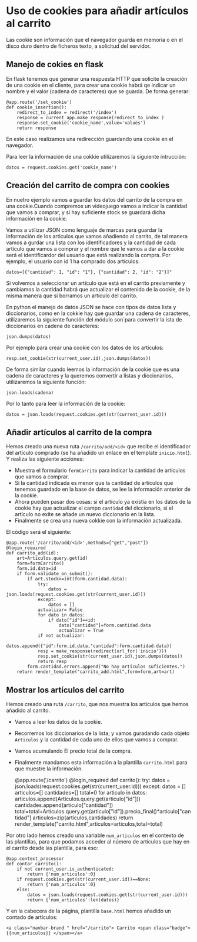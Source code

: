 # Uso de cookies para añadir artículos al carrito

Las cookie son información que el navegador guarda en memoria o en el disco duro dentro de ficheros texto, a solicitud del servidor.

## Manejo de cokies en flask

En flask tenemos que generar una respuesta HTTP que solicite la creación de una cookie en el cliente, para crear una cookie habrá qe indicar un nombre y el valor (cadena de caracteres) que se guarda. De forma generar:

	@app.route('/set_cookie')
	def cookie_insertion():
	    redirect_to_index = redirect('/index')
	    response = current_app.make_response(redirect_to_index )  
	    response.set_cookie('cookie_name',value='values')
	    return response

En este caso realizamos una redirección guardando una cookie en el navegador.

Para leer la información de una cokkie utilizaremos la siguiente intrucción:

	datos = request.cookies.get('cookie_name')

## Creación del carrito de compra con cookies

En nuetro ejemplo vamos a guardar los datos del carrito de la compra en una cookie.Cuando compremos un videojuego vamos a indicar la cantidad que vamos a comprar, y si hay suficiente stock se guardará dicha información en la cookie.

Vamos a utilizar JSON como lenguaje de marcas para guardar la información de los articulos que vamos añadiendo al carrito, de tal manera vamos a gurdar una lista con los identificadores y la cantidad de cada artículo que vamos a comprar y el nombre que le vamos a dar a la cookie será el identificardor del usuario que está realizando la compra. Por ejemplo, el usuario con id 1 ha comprado dos artículos:

	datos=[{"cantidad": 1, "id": "1"}, {"cantidad": 2, "id": "2"}]"

Si volvemos a seleccionar un artículo que está en el carrito previamente y cambiamos la cantidad habrá que actualizar el contenido de la cookie, de la misma manera que si borramos un artículo del carrito.

En python el manejo de datos JSON se hace con tipos de datos lista y diccionarios, como en la cokkie hay que guardar una cadena de caracteres, utilizaremos la siguiente función del módulo son`para convertir la ista de diccionarios en cadena de caracteres:

	json.dumps(datos)

Por ejemplo para crear una cookie con los datos de los articulos:

	resp.set_cookie(str(current_user.id),json.dumps(datos))

De forma similar cuando leemos la información de la cookie que es una cadena de caracteres y la queremos convertir a listas  y diccionarios, utilizaremos la siguiente función:

	json.loads(cadena)

Por lo tanto para leer la información de la cookie:

	datos = json.loads(request.cookies.get(str(current_user.id)))

## Añadir artículos al carrito de la compra

Hemos creado una nueva ruta `/carrito/add/<id>` que recibe el identificador del artículo comprado (se ha añadido un enlace en el template `inicio.html`). Y realiza las siguiente acciones:

* Muestra el formulario `formCarrito` para indicar la cantidad de artículos que vamos a comprar.
* Si la cantidad indicada es menor que la cantidad de artículos que tenemos guardado en la base de datos, se lee la información anterior de la cookie.
* Ahora pueden pasar dos cosas: si el artículo ya existía en los datos de la cookie hay que actualizar el campo `cantidad` del diccionario, si el artículo no exite se añade un nuevo diccionario en la lista.
* Finalmente se crea una nueva cokkie con la información actualizada.

El código será el siguiente:

	@app.route('/carrito/add/<id>',methods=["get","post"])
	@login_required
	def carrito_add(id):
		art=Articulos.query.get(id)	
		form=formCarrito()
		form.id.data=id
		if form.validate_on_submit():
			if art.stock>=int(form.cantidad.data):
				try:
					datos = json.loads(request.cookies.get(str(current_user.id)))
				except:
					datos = []
				actualizar= False
				for dato in datos:
					if dato["id"]==id:
						dato["cantidad"]=form.cantidad.data
						actualizar = True
				if not actualizar:
					datos.append({"id":form.id.data,"cantidad":form.cantidad.data})
				resp = make_response(redirect(url_for('inicio')))
				resp.set_cookie(str(current_user.id),json.dumps(datos))
				return resp
			form.cantidad.errors.append("No hay artículos suficientes.")
		return render_template("carrito_add.html",form=form,art=art)

## Mostrar los artículos del carrito

Hemos creado una ruta `/carrito`, que nos muestra los artículos que hemos añadido al carrito. 

* Vamos a leer los datos de la cookie.
* Recorremos los diccionarios de la lista, y vamos guradando cada objeto `Articulos` y la cantidad de cada uno de ellos que vamos a comprar.
* Vamos acumulando El precio total de la compra.
* Finalmente mandamos esta información a la plantilla `carrito.html` para que muestre la información.

	@app.route('/carrito')
	@login_required
	def carrito():
		try:
			datos = json.loads(request.cookies.get(str(current_user.id)))
		except:
			datos = []
		articulos=[]
		cantidades=[]
		total=0
		for articulo in datos:
			articulos.append(Articulos.query.get(articulo["id"]))
			cantidades.append(articulo["cantidad"])
			total=total+Articulos.query.get(articulo["id"]).precio_final()*articulo["cantidad"]
		articulos=zip(articulos,cantidades)
		return render_template("carrito.html",articulos=articulos,total=total)

Por otro lado hemos creado una variable `num_articulos` en el contexto de las plantillas, para que podamos acceder al número de artículos que hay en el carrito desde las plantilla, para eso:

	@app.context_processor
	def contar_carrito():
		if not current_user.is_authenticated:
			return {'num_articulos':0}
		if request.cookies.get(str(current_user.id))==None:
			return {'num_articulos':0}
		else:
			datos = json.loads(request.cookies.get(str(current_user.id)))
			return {'num_articulos':len(datos)}

Y en la cabecera de la página, plantilla `base.html` hemos añadido un contado de artículos:

	<a class="navbar-brand " href="/carrito"> Carrito <span class="badge">{{num_articulos}} </span></a>
	